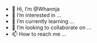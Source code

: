 - 👋 Hi, I’m @Whannja
- 👀 I’m interested in ...
- 🌱 I’m currently learning ...
- 💞️ I’m looking to collaborate on ...
- 📫 How to reach me ...

<!---
Whannja/Whannja is a ✨ special ✨ repository because its `README.md` (this file) appears on your GitHub profile.
You can click the Preview link to take a look at your changes.
--->
